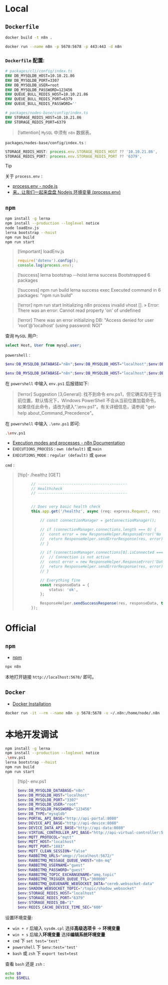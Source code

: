 # Local

## `Dockerfile`

```bash
docker build -t n8n .
```

```bash
docker run --name n8n -p 5678:5678 -p 443:443 -d n8n
```

### `Dockerfile` 配置:

```dockerfile
# packages/cli/config/index.ts
ENV DB_MYSQLDB_HOST=10.10.21.86
ENV DB_MYSQLDB_PORT=3307
ENV DB_MYSQLDB_USER=root
ENV DB_MYSQLDB_PASSWORD=123456
ENV QUEUE_BULL_REDIS_HOST=10.10.21.86
ENV QUEUE_BULL_REDIS_PORT=6379
ENV QUEUE_BULL_REDIS_PASSWORD=''

# packages/nodes-base/config/index.ts
ENV STORAGE_REDIS_HOST=10.10.21.86
ENV STORAGE_REDIS_PORT=6379
```

> [!attention]
> `MySQL` 中须有 `n8n` 数据表。

`packages/nodes-base/config/index.ts` :

```ts
STORAGE_REDIS_HOST: process.env.STORAGE_REDIS_HOST ?? '10.10.21.86',
STORAGE_REDIS_PORT: process.env.STORAGE_REDIS_PORT ?? '6379',
```

> [!tip]
> 关于 `process.env` :
> - [process.env - node.js](https://nodejs.org/dist/latest-v8.x/docs/api/process.html#process_process_env)
> - [来，让我们一起来盘盘 Nodejs 环境变量 (process.env)](https://juejin.cn/post/6915214622601674760)

## `npm`

```bash
npm install -g lerna
npm install --production --loglevel notice
node loadEnv.js
lerna bootstrap --hoist
npm run build
npm run start
```

> [!important] loadEnv.js
> ```js
> require('dotenv').config();
> console.log(process.env);
> ```

> [!success] lerna bootstrap --hoist
> lerna success Bootstrapped 6 packages

> [!success] npm run build
> lerna success exec Executed command in 6 packages: "npm run build"

> [!error] npm run start
> Initializing n8n process
> invalid vhost [].
>  »   Error: There was an error: Cannot read property 'on' of undefined

> [!error]
> There was an error initializing DB: "Access denied for user 'root'@'localhost' (using password: NO)"

查询 `MySQL` 用户:

```sql
select Host, User from mysql.user;
```

`powershell` :

```powershell
$env:DB_MYSQLDB_DATABASE="n8n";$env:DB_MYSQLDB_HOST="localhost";$env:DB_MYSQLDB_PORT="3307";$env:DB_MYSQLDB_USER="root";$env:DB_MYSQLDB_PASSWORD="123456";$env:DB_TYPE="mysqldb";$env:PORTAL_API_BASE="http://api-portal:8080";$env:DEVICE_API_BASE="http://api-device:8080";$env:DEVICE_DATA_API_BASE="http://api-data:8080";$env:VIRTUAL_CONTROLLER_API_BASE="http://api-virtual-controller:5000";$env:MQTT_PROTOCOL="mqtt";$env:MQTT_HOST="localhost";$env:MQTT_PORT="1883";$env:MQTT_CLEAN_SESSION="false";$env:RABBITMQ_URLS="amqp://localhost:5672/";$env:RABBITMQ_MESSAGE_QUEUE_VHOST="n8n-mq";$env:RABBITMQ_USERNAME="guest";$env:RABBITMQ_PASSWORD="guest";$env:RABBITMQ_TOPIC_EXCHANGENAME="amq.topic";$env:RABBITMQ_TRIGGER_QUEUE_TTL="300000";$env:RABBITMQ_QUEUENAME_WEBSOCKET_DATA="cereb.websocket-data";$env:SHADOW_WEBSOCKET_TOPIC="/topic/shadow_websocket";$env:STORAGE_REDIS_HOST="localhost";$env:STORAGE_REDIS_PORT="6379";$env:STORAGE_REDIS_DB="1";$env:REDIS_CACHE_DEVICE_TIME_SEC="600";$env:QUEUE_BULL_REDIS_HOST="localhost";$env:QUEUE_BULL_REDIS_PORT="6379";$env:QUEUE_BULL_REDIS_DB="1";$env:EXECUTIONS_PROCESS="own";$env:EXECUTIONS_MODE="regular";$env:N8N_SKIP_WEBHOOK_DEREGISTRATION_SHUTDOWN="false";$env:WEBHOOK_DOMAIN="localhost:5678/";$env:WORKFLOW_DOMAIN="localhost:5678/";$env:WEBHOOK_URL="http://localhost:5678/";$env:CUSTOM_BASE_URL="http://localhost:5678/";$env:N8N_DISABLE_PRODUCTION_MAIN_PROCESS="true";$env:N8N_BASIC_AUTH_ACTIVE="false";$env:N8N_HOST="localhost";$env:N8N_PORT="5678";$env:N8N_PROTOCOL="http";$env:N8N_CEREB_JWT_SECRET="cerebsecret";$env:N8N_ENCRYPTION_KEY="itsn8nsecret";$env:VUE_APP_URL_BASE_API="http://localhost:5678/";$env:NODE_ENV="production";$env:EXECUTIONS_DATA_PRUNE="true";$env:EXECUTIONS_DATA_MAX_AGE="168";$env:EXECUTIONS_TIMEOUT_MAX="600"
```



```powershell
$env:DB_MYSQLDB_DATABASE="n8n";$env:DB_MYSQLDB_HOST="localhost";$env:DB_MYSQLDB_PORT="3307";$env:DB_MYSQLDB_USER="root";$env:DB_MYSQLDB_PASSWORD="123456";$env:DB_TYPE="mysqldb";$env:PORTAL_API_BASE="http://api-portal:8080";$env:DEVICE_API_BASE="http://api-device:8080";$env:DEVICE_DATA_API_BASE="http://api-data:8080";$env:VIRTUAL_CONTROLLER_API_BASE="http://api-virtual-controller:5000";$env:MQTT_PROTOCOL="mqtt";$env:MQTT_HOST="localhost";$env:MQTT_PORT="1883";$env:MQTT_CLEAN_SESSION="false";$env:RABBITMQ_URLS="amqp://localhost:5672/";$env:RABBITMQ_MESSAGE_QUEUE_VHOST="n8n-mq";$env:RABBITMQ_USERNAME="guest";$env:RABBITMQ_PASSWORD="guest";$env:RABBITMQ_TOPIC_EXCHANGENAME="amq.topic";$env:RABBITMQ_TRIGGER_QUEUE_TTL="300000";$env:RABBITMQ_QUEUENAME_WEBSOCKET_DATA="cereb.websocket-data";$env:SHADOW_WEBSOCKET_TOPIC="/topic/shadow_websocket";$env:STORAGE_REDIS_HOST="localhost";$env:STORAGE_REDIS_PORT="6379";$env:STORAGE_REDIS_DB="1";$env:REDIS_CACHE_DEVICE_TIME_SEC="600"
```

在 `powershell` 中输入 `env.ps1` 后报错如下:

> [!error]
> Suggestion [3,General]: 找不到命令 env.ps1，但它确实存在于当前位置。默认情况下，Windows PowerShell 不会从当前位置加载命令。如果信任此命令，请改为键入“.\env.ps1”。有关详细信息，请参阅 "get-help about_Command_Precedence"。

在 `powershell` 中输入 `.\env.ps1` 即可:

```bash
.\env.ps1
```

- [Execution modes and processes - n8n Documentation](https://docs.n8n.io/hosting/scaling/execution-modes-processes/)
- `EXECUTIONS_PROCESS` : `own (default)` 或 `main` 
- `EXECUTIONS_MODE` : `regular (default)` 或 `queue`

`cmd` :

> [!tip]- /healthz [GET]
> ```ts
> 		// ----------------------------------------
> 		// Healthcheck
> 		// ----------------------------------------
> 
> 
> 		// Does very basic health check
> 		this.app.get('/healthz', async (req: express.Request, res: express.Response) => {
> 
> 			// const connectionManager = getConnectionManager();
> 
> 			// if (connectionManager.connections.length === 0) {
> 			// 	const error = new ResponseHelper.ResponseError('No Database connection found!', undefined, 503);
> 			// 	return ResponseHelper.sendErrorResponse(res, error);
> 			// }
> 
> 			// if (connectionManager.connections[0].isConnected === false) {
> 			// 	// Connection is not active
> 			// 	const error = new ResponseHelper.ResponseError('Database connection not active!', undefined, 503);
> 			// 	return ResponseHelper.sendErrorResponse(res, error);
> 			// }
> 
> 			// Everything fine
> 			const responseData = {
> 				status: 'ok',
> 			};
> 
> 			ResponseHelper.sendSuccessResponse(res, responseData, true, 200);
> 		});
> ```

# Official

## `npm`

- [npm](https://docs.n8n.io/hosting/installation/npm/)

```bash
npx n8n
```

本地打开链接 `http://localhost:5678/` 即可。

## `Docker`

- [Docker Installation](https://docs.n8n.io/hosting/installation/docker/)

```bash
docker run -it --rm	--name n8n -p 5678:5678	-v ~/.n8n:/home/node/.n8n	n8nio/n8n
```


# 本地开发调试

```bash
npm install -g lerna
npm install --production --loglevel notice
.\env.ps1
lerna bootstrap --hoist
npm run build
npm run start
```

> [!tip]- env.ps1
> ```powershell
> $env:DB_MYSQLDB_DATABASE="n8n"
> $env:DB_MYSQLDB_HOST="localhost"
> $env:DB_MYSQLDB_PORT="3307"
> $env:DB_MYSQLDB_USER="root"
> $env:DB_MYSQLDB_PASSWORD="123456"
> $env:DB_TYPE="mysqldb"
> $env:PORTAL_API_BASE="http://api-portal:8080"
> $env:DEVICE_API_BASE="http://api-device:8080"
> $env:DEVICE_DATA_API_BASE="http://api-data:8080"
> $env:VIRTUAL_CONTROLLER_API_BASE="http://api-virtual-controller:5000"
> $env:MQTT_PROTOCOL="mqtt"
> $env:MQTT_HOST="localhost"
> $env:MQTT_PORT="1883"
> $env:MQTT_CLEAN_SESSION="false"
> $env:RABBITMQ_URLS="amqp://localhost:5672/"
> $env:RABBITMQ_MESSAGE_QUEUE_VHOST="n8n-mq"
> $env:RABBITMQ_USERNAME="guest"
> $env:RABBITMQ_PASSWORD="guest"
> $env:RABBITMQ_TOPIC_EXCHANGENAME="amq.topic"
> $env:RABBITMQ_TRIGGER_QUEUE_TTL="300000"
> $env:RABBITMQ_QUEUENAME_WEBSOCKET_DATA="cereb.websocket-data"
> $env:SHADOW_WEBSOCKET_TOPIC="/topic/shadow_websocket"
> $env:STORAGE_REDIS_HOST="localhost"
> $env:STORAGE_REDIS_PORT="6379"
> $env:STORAGE_REDIS_DB="1"
> $env:REDIS_CACHE_DEVICE_TIME_SEC="600"
> ```

设置环境变量:

- `win + r` 后输入 `sysdm.cpl` 选择**高级选项卡** -> **环境变量**
- `win + s` 后输入**环境变量** 选择**编辑系统环境变量**
- `cmd` 下 `set test='test'`
- `powershell` 下 `$env:test='test'`
- `bash` 或 `zsh` 下 `export test=test`

查看 `bash` 还是 `zsh` :

```bash
echo $0
echo $SHELL
```